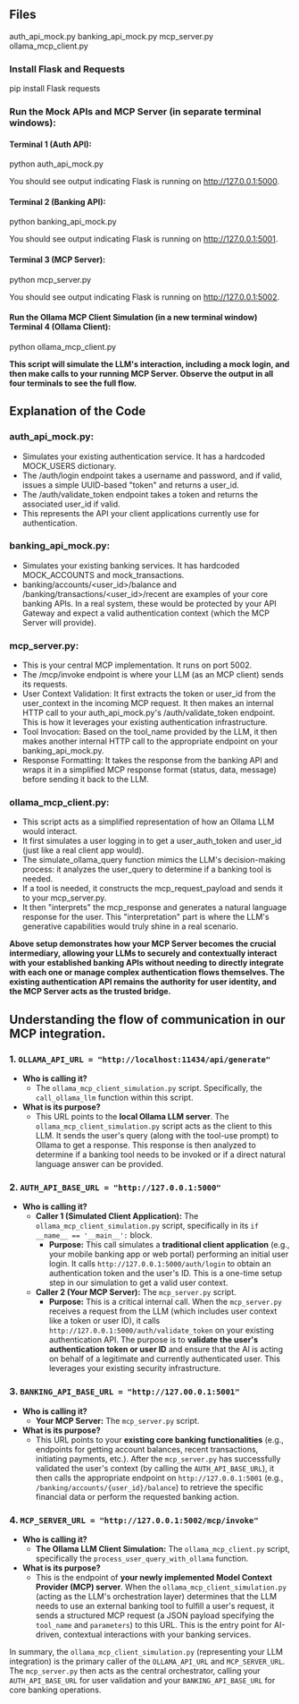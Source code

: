## Files
auth_api_mock.py
banking_api_mock.py
mcp_server.py
ollama_mcp_client.py

### Install Flask and Requests
pip install Flask requests

### Run the Mock APIs and MCP Server (in separate terminal windows):
#### Terminal 1 (Auth API):
python auth_api_mock.py

You should see output indicating Flask is running on http://127.0.0.1:5000.

#### Terminal 2 (Banking API):
python banking_api_mock.py

You should see output indicating Flask is running on http://127.0.0.1:5001.

#### Terminal 3 (MCP Server):
python mcp_server.py

You should see output indicating Flask is running on http://127.0.0.1:5002.

#### Run the Ollama MCP Client Simulation (in a new terminal window) Terminal 4 (Ollama Client):

python ollama_mcp_client.py

**This script will simulate the LLM's interaction, including a mock login, and then make calls to your running MCP Server. Observe the output in all four terminals to see the full flow.**

## Explanation of the Code
### auth_api_mock.py:
- Simulates your existing authentication service. It has a hardcoded MOCK_USERS dictionary.
- The /auth/login endpoint takes a username and password, and if valid, issues a simple UUID-based "token" and returns a user_id.
- The /auth/validate_token endpoint takes a token and returns the associated user_id if valid.
- This represents the API your client applications currently use for authentication.

### banking_api_mock.py:
- Simulates your existing banking services. It has hardcoded MOCK_ACCOUNTS and mock_transactions.
- banking/accounts/<user_id>/balance and /banking/transactions/<user_id>/recent are examples of your core banking APIs. In a real system, these would be protected by your API Gateway and expect a valid authentication context (which the MCP Server will provide).

### mcp_server.py:
- This is your central MCP implementation. It runs on port 5002.
- The /mcp/invoke endpoint is where your LLM (as an MCP client) sends its requests.
- User Context Validation: It first extracts the token or user_id from the user_context in the incoming MCP request. It then makes an internal HTTP call to your auth_api_mock.py's /auth/validate_token endpoint. This is how it leverages your existing authentication infrastructure.
- Tool Invocation: Based on the tool_name provided by the LLM, it then makes another internal HTTP call to the appropriate endpoint on your banking_api_mock.py.
- Response Formatting: It takes the response from the banking API and wraps it in a simplified MCP response format (status, data, message) before sending it back to the LLM.

### ollama_mcp_client.py:
- This script acts as a simplified representation of how an Ollama LLM would interact.
- It first simulates a user logging in to get a user_auth_token and user_id (just like a real client app would).
- The simulate_ollama_query function mimics the LLM's decision-making process: it analyzes the user_query to determine if a banking tool is needed.
- If a tool is needed, it constructs the mcp_request_payload and sends it to your mcp_server.py.
- It then "interprets" the mcp_response and generates a natural language response for the user. This "interpretation" part is where the LLM's generative capabilities would truly shine in a real scenario.

**Above  setup demonstrates how your MCP Server becomes the crucial intermediary, allowing your LLMs to securely and contextually interact with your established banking APIs without needing to directly integrate with each one or manage complex authentication flows themselves. The existing authentication API remains the authority for user identity, and the MCP Server acts as the trusted bridge.**


## Understanding the flow of communication in our MCP integration.

### 1. `OLLAMA_API_URL = "http://localhost:11434/api/generate"`

* **Who is calling it?**
    * The `ollama_mcp_client_simulation.py` script. Specifically, the `call_ollama_llm` function within this script.
* **What is its purpose?**
    * This URL points to the **local Ollama LLM server**. The `ollama_mcp_client_simulation.py` script acts as the client to this LLM. It sends the user's query (along with the tool-use prompt) to Ollama to get a response. This response is then analyzed to determine if a banking tool needs to be invoked or if a direct natural language answer can be provided.

### 2. `AUTH_API_BASE_URL = "http://127.0.0.1:5000"`

* **Who is calling it?**
    * **Caller 1 (Simulated Client Application):** The `ollama_mcp_client_simulation.py` script, specifically in its `if __name__ == '__main__':` block.
        * **Purpose:** This call simulates a **traditional client application** (e.g., your mobile banking app or web portal) performing an initial user login. It calls `http://127.0.0.1:5000/auth/login` to obtain an authentication token and the user's ID. This is a one-time setup step in our simulation to get a valid user context.
    * **Caller 2 (Your MCP Server):** The `mcp_server.py` script.
        * **Purpose:** This is a critical internal call. When the `mcp_server.py` receives a request from the LLM (which includes user context like a token or user ID), it calls `http://127.0.0.1:5000/auth/validate_token` on your existing authentication API. The purpose is to **validate the user's authentication token or user ID** and ensure that the AI is acting on behalf of a legitimate and currently authenticated user. This leverages your existing security infrastructure.

### 3. `BANKING_API_BASE_URL = "http://127.00.0.1:5001"`

* **Who is calling it?**
    * **Your MCP Server:** The `mcp_server.py` script.
* **What is its purpose?**
    * This URL points to your **existing core banking functionalities** (e.g., endpoints for getting account balances, recent transactions, initiating payments, etc.). After the `mcp_server.py` has successfully validated the user's context (by calling the `AUTH_API_BASE_URL`), it then calls the appropriate endpoint on `http://127.0.0.1:5001` (e.g., `/banking/accounts/{user_id}/balance`) to retrieve the specific financial data or perform the requested banking action.

### 4. `MCP_SERVER_URL = "http://127.0.0.1:5002/mcp/invoke"`

* **Who is calling it?**
    * **The Ollama LLM Client Simulation:** The `ollama_mcp_client.py` script, specifically the `process_user_query_with_ollama` function.
* **What is its purpose?**
    * This is the endpoint of **your newly implemented Model Context Provider (MCP) server**. When the `ollama_mcp_client_simulation.py` (acting as the LLM's orchestration layer) determines that the LLM needs to use an external banking tool to fulfill a user's request, it sends a structured MCP request (a JSON payload specifying the `tool_name` and `parameters`) to this URL. This is the entry point for AI-driven, contextual interactions with your banking services.

In summary, the `ollama_mcp_client_simulation.py` (representing your LLM integration) is the primary caller of the `OLLAMA_API_URL` and `MCP_SERVER_URL`. The `mcp_server.py` then acts as the central orchestrator, calling your `AUTH_API_BASE_URL` for user validation and your `BANKING_API_BASE_URL` for core banking operations.
